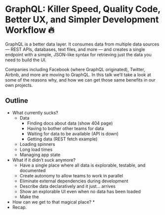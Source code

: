 # GraphQL: Killer Speed, Quality Code, Better UX, and Simpler Development Workflow 🔥

GraphQL is a better data layer. It consumes data from multiple data sources — REST APIs, databases, text files, and more — and creates a single endpoint with a simple, JSON-like syntax for retrieving just the data you need to build the UI.

Companies including Facebook (where GraphQL originated), Twitter, Airbnb, and more are moving to GraphQL. In this talk we’ll take a look at some of the reasons why, and how we can get those same benefits in our own projects.

## Outline

* What currently sucks?
    * Data
        * Finding docs about data (show 404 page)
        * Having to bother other teams for data
        * Waiting for data to be available (API is down)
        * Getting data (REST fetch example)
    * Loading spinners
    * Long load times
    * Managing app state
* What if it didn’t suck anymore?
    * Have a single place where all data is explorable, testable, and documented
    * Create autonomy to allow teams to work in parallel
    * Eliminate external dependencies during development
    * Describe data declaratively and it just... arrives
    * Show an explorable UI even when no data has been loaded
    * Make the
* How can we get to that magical place?
    *
* Recap.
